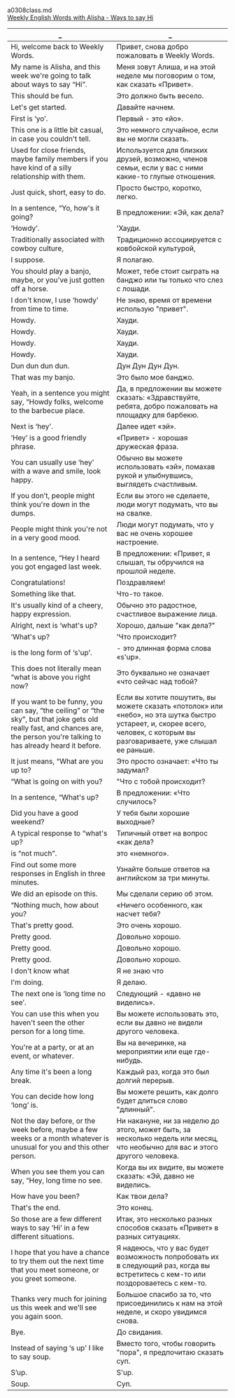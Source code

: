 a0308class.md  
[Weekly English Words with Alisha - Ways to say Hi](https://www.youtube.com/watch?v=5_sDYG1cPm4)  




_|_
--|--
Hi, welcome back to Weekly Words.|Привет, снова добро пожаловать в Weekly Words.
My name is Alisha, and this week we're going to talk about ways to say “Hi”.|Меня зовут Алиша, и на этой неделе мы поговорим о том, как сказать «Привет».
This should be fun.|Это должно быть весело.
Let's get started.|Давайте начнем.
First is ‘yo’.|Первый - это «йо».
This one is a little bit casual, in case you couldn't tell.|Это немного случайное, если вы не могли сказать.
Used for close friends, maybe family members if you have kind of a silly relationship with them.|Используется для близких друзей, возможно, членов семьи, если у вас с ними какие-то глупые отношения.
Just quick, short, easy to do.|Просто быстро, коротко, легко.
In a sentence, “Yo, how's it going?|В предложении: «Эй, как дела?
‘Howdy’.|'Хауди.
Traditionally associated with cowboy culture,|Традиционно ассоциируется с ковбойской культурой,
I suppose.|Я полагаю.
You should play a banjo, maybe, or you've just gotten off a horse.|Может, тебе стоит сыграть на банджо или ты только что слез с лошади.
I don't know, I use ‘howdy’ from time to time.|Не знаю, время от времени использую "привет".
Howdy.|Хауди.
Howdy.|Хауди.
Howdy.|Хауди.
Howdy.|Хауди.
Dun dun dun dun.|Дун Дун Дун Дун.
That was my banjo.|Это было мое банджо.
Yeah, in a sentence you might say, “Howdy folks, welcome to the barbecue place.|Да, в предложении вы можете сказать: «Здравствуйте, ребята, добро пожаловать на площадку для барбекю.
Next is ‘hey’.|Далее идет «эй».
‘Hey’ is a good friendly phrase.|«Привет» - хорошая дружеская фраза.
You can usually use ‘hey’ with a wave and smile, look happy.|Обычно вы можете использовать «эй», помахав рукой и улыбнувшись, выглядеть счастливым.
If you don’t, people might think you're down in the dumps.|Если вы этого не сделаете, люди могут подумать, что вы на свалке.
People might think you're not in a very good mood.|Люди могут подумать, что у вас не очень хорошее настроение.
In a sentence, “Hey I heard you got engaged last week.|В предложении: «Привет, я слышал, ты обручился на прошлой неделе.
Congratulations!|Поздравляем!
Something like that.|Что-то такое.
It's usually kind of a cheery, happy expression.|Обычно это радостное, счастливое выражение лица.
Alright, next is ‘what's up?|Хорошо, дальше "как дела?"
‘What's up?|'Что происходит?
is the long form of ‘s'up’.|- это длинная форма слова «s'up».
This does not literally mean “what is above you right now?|Это буквально не означает «что сейчас над тобой?
If you want to be funny, you can say, “the ceiling” or “the sky”, but that joke gets old really fast, and chances are, the person you're talking to has already heard it before.|Если вы хотите пошутить, вы можете сказать «потолок» или «небо», но эта шутка быстро устареет, и, скорее всего, человек, с которым вы разговариваете, уже слышал ее раньше.
It just means, “What are you up to?|Это просто означает: «Что ты задумал?
“What is going on with you?|"Что с тобой происходит?
In a sentence, “What's up?|В предложении: «Что случилось?
Did you have a good weekend?|У тебя были хорошие выходные?
A typical response to “what's up?|Типичный ответ на вопрос «как дела?
is “not much”.|это «немного».
Find out some more responses in English in three minutes.|Узнайте больше ответов на английском за три минуты.
We did an episode on this.|Мы сделали серию об этом.
“Nothing much, how about you?|«Ничего особенного, как насчет тебя?
That's pretty good.|Это очень хорошо.
Pretty good.|Довольно хорошо.
Pretty good.|Довольно хорошо.
Pretty good.|Довольно хорошо.
I don't know what|Я не знаю что
I'm doing.|Я делаю.
The next one is ‘long time no see’.|Следующий - «давно не виделись».
You can use this when you haven't seen the other person for a long time.|Вы можете использовать это, если вы давно не видели другого человека.
You're at a party, or at an event, or whatever.|Вы на вечеринке, на мероприятии или еще где-нибудь.
Any time it's been a long break.|Каждый раз, когда это был долгий перерыв.
You can decide how long ‘long’ is.|Вы можете решить, как долго будет длиться слово "длинный".
Not the day before, or the week before, maybe a few weeks or a month whatever is unusual for you and this other person.|Ни накануне, ни за неделю до этого, может быть, за несколько недель или месяц, что необычно для вас и этого другого человека.
When you see them you can say, “Hey, long time no see.|Когда вы их видите, вы можете сказать: «Эй, давно не виделись.
How have you been?|Как твои дела?
That's the end.|Это конец.
So those are a few different ways to say ‘Hi’ in a few different situations.|Итак, это несколько разных способов сказать «Привет» в разных ситуациях.
I hope that you have a chance to try them out the next time that you meet someone, or you greet someone.|Я надеюсь, что у вас будет возможность попробовать их в следующий раз, когда вы встретитесь с кем-то или поздороваетесь с кем-то.
Thanks very much for joining us this week and we'll see you again soon.|Большое спасибо за то, что присоединились к нам на этой неделе, и скоро увидимся снова.
Bye.|До свидания.
Instead of saying ‘s up' I like to say soup.|Вместо того, чтобы говорить "пора", я предпочитаю сказать суп.
S’up.|S'up.
Soup.|Суп.
